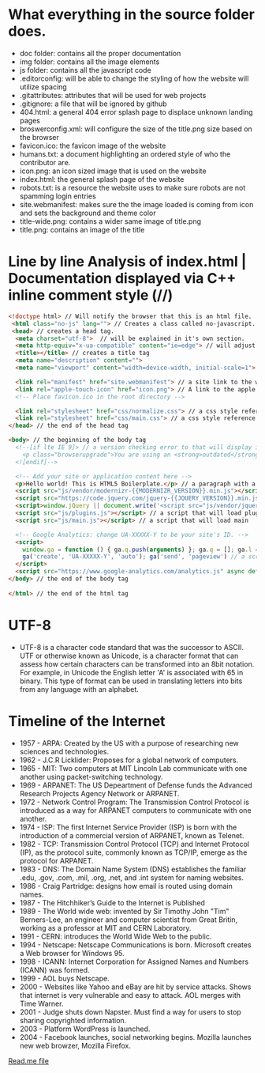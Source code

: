 # What everything in the source folder does. 
 - doc folder: contains all the proper documentation
 - img folder: contains all the image elements
 - js folder: contains all the javascript code
 - .editorconfig: will be able to change the styling of how the website will utilize spacing
-	.gitattributes: attributes that will be used for web projects
-	.gitignore: a file that will be ignored by github
-	404.html: a general 404 error splash page to displace unknown landing pages
-	broswerconfig.xml: will configure the size of the title.png size based on the browser
-	favicon.ico: the favicon image of the website
-	humans.txt: a document highlighting an ordered style of who the contributor are.
-	icon.png: an icon sized image that is used on the website
-	index.html: the general splash page of the website
-	robots.txt: is a resource the website uses to make sure robots are not spamming login entries 
-	site.webmanifest: makes sure the the image loaded is coming from icon and sets the background and theme color
-	title-wide.png: contains a wider same image of title.png
-	title.png: contains an image of the title

#	Line by line Analysis of index.html | Documentation displayed via C++ inline comment style (//)
```html
<!doctype html> // Will notify the browser that this is an html file.
 <html class="no-js" lang=""> // Creates a class called no-javascript.
 <head> // creates a head tag.
  <meta charset="utf-8">  // will be explained in it's own section.
  <meta http-equiv="x-ua-compatible" content="ie=edge"> // will adjust the content compatibility to microsoft edge
  <title></title> // creates a title tag
  <meta name="description" content="">
  <meta name="viewport" content="width=device-width, initial-scale=1"> // will adjust the viewpoint based on the device's display

  <link rel="manifest" href="site.webmanifest"> // a site link to the webmanifest in source
  <link rel="apple-touch-icon" href="icon.png"> // A link to the apple's touch icon for a mobile ios device
  <!-- Place favicon.ico in the root directory -->

  <link rel="stylesheet" href="css/normalize.css"> // a css style reference to normal
  <link rel="stylesheet" href="css/main.css"> // a css style reference to main
</head> // the end of the head tag

<body> // the beginning of the body tag
  <!--[if lte IE 9]> // a version checking error to that will display if a browser is outdated
    <p class="browserupgrade">You are using an <strong>outdated</strong> browser. Please <a href="https://browsehappy.com/">upgrade your browser</a> to improve your experience and security.</p>
  <![endif]-->

  <!-- Add your site or application content here -->
  <p>Hello world! This is HTML5 Boilerplate.</p> // a paragraph with a HTML5 boilerplate text
  <script src="js/vendor/modernizr-{{MODERNIZR_VERSION}}.min.js"></script> // a script that will be able to use modernized periphials tied to certain devices
  <script src="https://code.jquery.com/jquery-{{JQUERY_VERSION}}.min.js" integrity="{{JQUERY_SRI_HASH}}" crossorigin="anonymous"></script> // will check a jquery hash
  <script>window.jQuery || document.write('<script src="js/vendor/jquery-{{JQUERY_VERSION}}.min.js"><\/script>')</script> // will write to the jquery 
  <script src="js/plugins.js"></script> // a script that will load plugins
  <script src="js/main.js"></script> // a script that will load main

  <!-- Google Analytics: change UA-XXXXX-Y to be your site's ID. -->
  <script>
    window.ga = function () { ga.q.push(arguments) }; ga.q = []; ga.l = +new Date;
    ga('create', 'UA-XXXXX-Y', 'auto'); ga('send', 'pageview') // a script that will set a function to google analytics to process data
  </script>
  <script src="https://www.google-analytics.com/analytics.js" async defer></script> // a page that will periodically sync and send the source to where the data will be collected
</body> // the end of the body tag
 
</html> // the end of the html tag
```
# UTF-8
- UTF-8 is a character code standard that was the successor to ASCII. UTF or otherwise known as Unicode, is a character format that can assess how certain characters can be transformed into an 8bit notation. For example, in Unicode the English letter 'A' is associated with 65 in binary. This type of format can be used in translating letters into bits from any language with an alphabet. 
# Timeline of the Internet
- 1957 - ARPA: Created by the US with a purpose of researching new sciences and technologies.
- 1962 - J.C.R Licklider: Proposes for a global network of computers.
- 1965 - MIT: Two computers at MIT Lincoln Lab communicate with one another using packet-switching technology.
- 1969 - ARPANET: The US Depeartment of Defense funds the Advanced Research Projects Agency Network or ARPANET.
- 1972 - Network Control Program: The Transmission Control Protocol is introduced as a way for ARPANET computers to communicate with one another.
- 1974 - ISP: The first Internet Service Provider (ISP) is born with the introduction of a commercial version of ARPANET, known as Telenet.
- 1982 - TCP: Transmission Control Protocol (TCP) and Internet Protocol (IP), as the protocol suite, commonly known as TCP/IP, emerge as the protocol for ARPANET.
- 1983 - DNS: The Domain Name System (DNS) establishes the familiar .edu, .gov, .com, .mil, .org, .net, and .int system for naming websites. 
- 1986 - Craig Partridge: designs how email is routed using domain names.
- 1987 - The Hitchhiker’s Guide to the Internet is Published
- 1989 - The World wide web: invented by Sir Timothy John "Tim" Berners-Lee, an engineer and computer scientist from Great Britin, working as a professor at MIT and CERN Laboratory.
- 1991 - CERN: introduces the World Wide Web to the public.
- 1994 - Netscape: Netscape Communications is born. Microsoft creates a Web browser for Windows 95.
- 1998 - ICANN: Internet Corporation for Assigned Names and Numbers (ICANN) was formed.
- 1999 - AOL buys Netscape.
- 2000 - Websites like Yahoo and eBay are hit by service attacks. Shows that internet is very vulnerable and easy to attack. AOL merges with Time Warner.
- 2001 - Judge shuts down Napster. Must find a way for users to stop sharing copyrighted information. 
- 2003 - Platform WordPress is launched. 
- 2004 - Facebook launches, social networking begins. Mozilla launches new web browzer, Mozilla Firefox. 

[Read.me file](https://github.com/lilberrones/boilerproject/blob/master/README.md)
